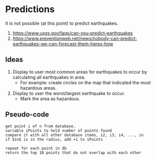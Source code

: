 # Predictions

It is not possible (at this point) to predict earthquakes.

1. https://www.usgs.gov/faqs/can-you-predict-earthquakes
1. https://www.preventionweb.net/news/nobody-can-predict-earthquakes-we-can-forecast-them-heres-how

## Ideas

1. Display to user most common areas for earthquakes to occur by calculating all earthquakes in area.
    - For example: create circles on the map that indicated the most hazardous areas.
2. Display to user the worst/largest earthquake to occur. 
    - Mark the area as hazardous.


## Pseudo-code

```
get point i of n from database.
variable iPoints to hold number of points found
compare it with all other database items, i2, i3, i4, ..., in
if $in$ is in the radius, add +1 to iPoints

repeat for each point in db
return the top 10 points that do not overlap with each other
```